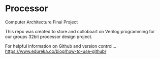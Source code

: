 # Processor
Computer Architecture Final Project

This repo was created to store and colloboart on Verilog programming for our groups 32bit processor design project.

For helpful information on Github and version control...
https://www.edureka.co/blog/how-to-use-github/
